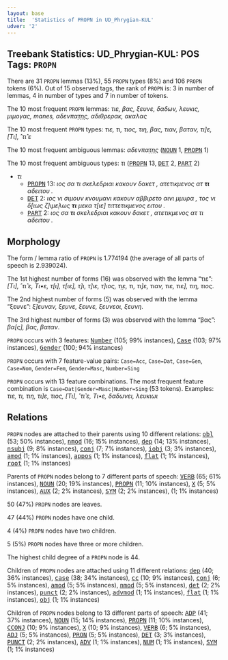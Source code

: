 ```yaml
---
layout: base
title:  'Statistics of PROPN in UD_Phrygian-KUL'
udver: '2'
---
```


## Treebank Statistics: UD_Phrygian-KUL: POS Tags: `PROPN`

There are 31 `PROPN` lemmas (13%), 55 `PROPN` types (8%) and 106 `PROPN` tokens (6%).
Out of 15 observed tags, the rank of `PROPN` is: 3 in number of lemmas, 4 in number of types and 7 in number of tokens.

The 10 most frequent `PROPN` lemmas: <em>τιε, βας, ξευνε, δαδων, λευκις, μιμογας, manes, αδενπα̣τ̣η̣ς, αδιθρερακ, ακαλας</em>

The 10 most frequent `PROPN` types:  <em>τιε, τι, τιος, τιη, βας, τιαν, βαταν, τι]ε, [Τι], ˹τι˺ε</em>

The 10 most frequent ambiguous lemmas: <em>αδενπα̣τ̣η̣ς</em> (<tt><a href="xpg_kul-pos-NOUN.html">NOUN</a></tt> 1, <tt><a href="xpg_kul-pos-PROPN.html">PROPN</a></tt> 1)

The 10 most frequent ambiguous types:  <em>τι</em> (<tt><a href="xpg_kul-pos-PROPN.html">PROPN</a></tt> 13, <tt><a href="xpg_kul-pos-DET.html">DET</a></tt> 2, <tt><a href="xpg_kul-pos-PART.html">PART</a></tt> 2)


* <em>τι</em>
  * <tt><a href="xpg_kul-pos-PROPN.html">PROPN</a></tt> 13: <em>ιος σα τι σκελεδριαι κακουν δακετ , ατετικμενος ατ <b>τι</b> αδειτου .</em>
  * <tt><a href="xpg_kul-pos-DET.html">DET</a></tt> 2: <em>ιος νι σιμουν κνουμανι κακουν αββιρετο αινι μμυρα , τος νι δ̣[ιως ζ]ιμε̣λως <b>τι</b> μεκα τ[ιε] τιττετικμενος ειτου .</em>
  * <tt><a href="xpg_kul-pos-PART.html">PART</a></tt> 2: <em>ιος σα <b>τι</b> σκελεδριαι κακουν δακετ , ατετικμενος ατ τι αδειτου .</em>

## Morphology

The form / lemma ratio of `PROPN` is 1.774194 (the average of all parts of speech is 2.939024).

The 1st highest number of forms (16) was observed with the lemma “τιε”: <em>[Τι], ˹τι˺ε, Τι•ε, τ[ι], τ[ιε], τ]ι, τ]ιε, τ]ιος, τ̣ι̣ε, τι, τι]ε, τιαν, τιε, τιε], τιη, τιος</em>.

The 2nd highest number of forms (5) was observed with the lemma “ξευνε”: <em>ξ]ευναν, ξ̣ε̣υνε, ξευνε, ξευνεοι, ξευνη</em>.

The 3rd highest number of forms (3) was observed with the lemma “βας”: <em>βα[ς], βας, βαταν</em>.

`PROPN` occurs with 3 features: <tt><a href="xpg_kul-feat-Number.html">Number</a></tt> (105; 99% instances), <tt><a href="xpg_kul-feat-Case.html">Case</a></tt> (103; 97% instances), <tt><a href="xpg_kul-feat-Gender.html">Gender</a></tt> (100; 94% instances)

`PROPN` occurs with 7 feature-value pairs: `Case=Acc`, `Case=Dat`, `Case=Gen`, `Case=Nom`, `Gender=Fem`, `Gender=Masc`, `Number=Sing`

`PROPN` occurs with 13 feature combinations.
The most frequent feature combination is `Case=Dat|Gender=Masc|Number=Sing` (53 tokens).
Examples: <em>τιε, τι, τιη, τι]ε, τιος, [Τι], ˹τι˺ε, Τι•ε, δαδωνει, λευκιωι</em>


## Relations

`PROPN` nodes are attached to their parents using 10 different relations: <tt><a href="xpg_kul-dep-obl.html">obl</a></tt> (53; 50% instances), <tt><a href="xpg_kul-dep-nmod.html">nmod</a></tt> (16; 15% instances), <tt><a href="xpg_kul-dep-dep.html">dep</a></tt> (14; 13% instances), <tt><a href="xpg_kul-dep-nsubj.html">nsubj</a></tt> (9; 8% instances), <tt><a href="xpg_kul-dep-conj.html">conj</a></tt> (7; 7% instances), <tt><a href="xpg_kul-dep-iobj.html">iobj</a></tt> (3; 3% instances), <tt><a href="xpg_kul-dep-amod.html">amod</a></tt> (1; 1% instances), <tt><a href="xpg_kul-dep-appos.html">appos</a></tt> (1; 1% instances), <tt><a href="xpg_kul-dep-flat.html">flat</a></tt> (1; 1% instances), <tt><a href="xpg_kul-dep-root.html">root</a></tt> (1; 1% instances)

Parents of `PROPN` nodes belong to 7 different parts of speech: <tt><a href="xpg_kul-pos-VERB.html">VERB</a></tt> (65; 61% instances), <tt><a href="xpg_kul-pos-NOUN.html">NOUN</a></tt> (20; 19% instances), <tt><a href="xpg_kul-pos-PROPN.html">PROPN</a></tt> (11; 10% instances), <tt><a href="xpg_kul-pos-X.html">X</a></tt> (5; 5% instances), <tt><a href="xpg_kul-pos-AUX.html">AUX</a></tt> (2; 2% instances), <tt><a href="xpg_kul-pos-SYM.html">SYM</a></tt> (2; 2% instances),  (1; 1% instances)

50 (47%) `PROPN` nodes are leaves.

47 (44%) `PROPN` nodes have one child.

4 (4%) `PROPN` nodes have two children.

5 (5%) `PROPN` nodes have three or more children.

The highest child degree of a `PROPN` node is 44.

Children of `PROPN` nodes are attached using 11 different relations: <tt><a href="xpg_kul-dep-dep.html">dep</a></tt> (40; 36% instances), <tt><a href="xpg_kul-dep-case.html">case</a></tt> (38; 34% instances), <tt><a href="xpg_kul-dep-cc.html">cc</a></tt> (10; 9% instances), <tt><a href="xpg_kul-dep-conj.html">conj</a></tt> (6; 5% instances), <tt><a href="xpg_kul-dep-amod.html">amod</a></tt> (5; 5% instances), <tt><a href="xpg_kul-dep-nmod.html">nmod</a></tt> (5; 5% instances), <tt><a href="xpg_kul-dep-det.html">det</a></tt> (2; 2% instances), <tt><a href="xpg_kul-dep-punct.html">punct</a></tt> (2; 2% instances), <tt><a href="xpg_kul-dep-advmod.html">advmod</a></tt> (1; 1% instances), <tt><a href="xpg_kul-dep-flat.html">flat</a></tt> (1; 1% instances), <tt><a href="xpg_kul-dep-obj.html">obj</a></tt> (1; 1% instances)

Children of `PROPN` nodes belong to 13 different parts of speech: <tt><a href="xpg_kul-pos-ADP.html">ADP</a></tt> (41; 37% instances), <tt><a href="xpg_kul-pos-NOUN.html">NOUN</a></tt> (15; 14% instances), <tt><a href="xpg_kul-pos-PROPN.html">PROPN</a></tt> (11; 10% instances), <tt><a href="xpg_kul-pos-CCONJ.html">CCONJ</a></tt> (10; 9% instances), <tt><a href="xpg_kul-pos-X.html">X</a></tt> (10; 9% instances), <tt><a href="xpg_kul-pos-VERB.html">VERB</a></tt> (6; 5% instances), <tt><a href="xpg_kul-pos-ADJ.html">ADJ</a></tt> (5; 5% instances), <tt><a href="xpg_kul-pos-PRON.html">PRON</a></tt> (5; 5% instances), <tt><a href="xpg_kul-pos-DET.html">DET</a></tt> (3; 3% instances), <tt><a href="xpg_kul-pos-PUNCT.html">PUNCT</a></tt> (2; 2% instances), <tt><a href="xpg_kul-pos-ADV.html">ADV</a></tt> (1; 1% instances), <tt><a href="xpg_kul-pos-NUM.html">NUM</a></tt> (1; 1% instances), <tt><a href="xpg_kul-pos-SYM.html">SYM</a></tt> (1; 1% instances)

